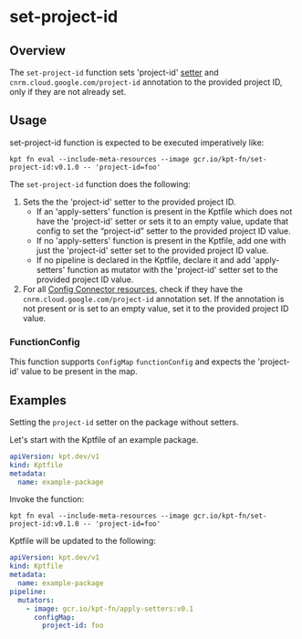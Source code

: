 # set-project-id

## Overview

<!--mdtogo:Short-->

The `set-project-id` function sets 'project-id'
[setter](https://catalog.kpt.dev/apply-setters/v0.1/?id=definitions) and
`cnrm.cloud.google.com/project-id` annotation to the provided project ID, only
if they are not already set.

<!--mdtogo-->

<!--mdtogo:Long-->

## Usage

set-project-id function is expected to be executed imperatively like:

```shell
kpt fn eval --include-meta-resources --image gcr.io/kpt-fn/set-project-id:v0.1.0 -- 'project-id=foo'
```

The `set-project-id` function does the following:

1.  Sets the the 'project-id' setter to the provided project ID.
    *   If an 'apply-setters' function is present in the Kptfile which does not
        have the 'project-id' setter or sets it to an empty value, update that
        config to set the “project-id” setter to the provided project ID value.
    *   If no 'apply-setters' function is present in the Kptfile, add one with
        just the 'project-id' setter set to the provided project ID value.
    *   If no pipeline is declared in the Kptfile, declare it and add
        'apply-setters' function as mutator with the 'project-id' setter set to
        the provided project ID value.
2.  For all
    [Config Connector resources](https://cloud.google.com/config-connector/docs/reference/overview),
    check if they have the `cnrm.cloud.google.com/project-id` annotation set. If
    the annotation is not present or is set to an empty value, set it to the
    provided project ID value.

### FunctionConfig

This function supports `ConfigMap` `functionConfig` and expects the 'project-id'
value to be present in the map.

<!--mdtogo-->

## Examples

<!--mdtogo:Examples-->

Setting the `project-id` setter on the package without setters.

Let's start with the Kptfile of an example package.

```yaml
apiVersion: kpt.dev/v1
kind: Kptfile
metadata:
  name: example-package
```

Invoke the function:

```shell
kpt fn eval --include-meta-resources --image gcr.io/kpt-fn/set-project-id:v0.1.0 -- 'project-id=foo'
```

Kptfile will be updated to the following:

```yaml
apiVersion: kpt.dev/v1
kind: Kptfile
metadata:
  name: example-package
pipeline:
  mutators:
    - image: gcr.io/kpt-fn/apply-setters:v0.1
      configMap:
        project-id: foo
```

<!--mdtogo-->
